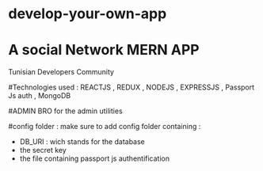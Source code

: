 # develop-your-own-app

# A social Network MERN APP
Tunisian Developers Community

#Technologies used : REACTJS , REDUX , NODEJS , EXPRESSJS , Passport Js auth , MongoDB

#ADMIN BRO for the admin utilities

#config folder : 
make sure to add config folder containing :
- DB_URI : wich stands for the database
- the secret key
- the file containing passport js authentification

